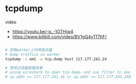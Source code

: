 # tcpdump

video
- https://youtu.be/-p_-1GTHjw4
- https://www.bilibili.com/video/BV1gQ4y1T7hF/

```bash

# 抓取worker上的网络流量
# dump traffice on worker
tcpdump -i em1 -w tcp.dump host 117.177.241.24

# 使用过滤器查看结果
# using wireshark to open tcp.dump，and use filter to see
# ip.addr == 117.177.241.16 or ip.addr == 117.177.241.240

```